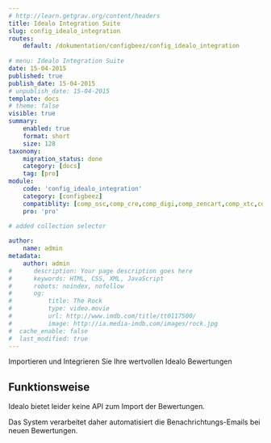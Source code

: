 ```yaml
---
# http://learn.getgrav.org/content/headers
title: Idealo Integration Suite
slug: config_idealo_integration
routes:
    default: /dokumentation/configbeez/config_idealo_integration
    
# menu: Idealo Integration Suite
date: 15-04-2015
published: true
publish_date: 15-04-2015
# unpublish_date: 15-04-2015
template: docs
# theme: false
visible: true
summary:
    enabled: true
    format: short
    size: 128
taxonomy:
    migration_status: done
    category: [docs]
    tag: [pro]
module:
    code: 'config_idealo_integration'
    category: [configbeez]
    compatiblity: [comp_osc,comp_cre,comp_digi,comp_zencart,comp_xtc,comp_gambio]    
    pro: 'pro'
     
# added collection selector

author:
    name: admin
metadata:
    author: admin
#      description: Your page description goes here
#      keywords: HTML, CSS, XML, JavaScript
#      robots: noindex, nofollow
#      og:
#          title: The Rock
#          type: video.movie
#          url: http://www.imdb.com/title/tt0117500/
#          image: http://ia.media-imdb.com/images/rock.jpg
#  cache_enable: false
#  last_modified: true
---
```


Importieren und Integrieren Sie Ihre wertvollen Idealo Bewertungen

## Funktionsweise

Idealo bietet leider keine API zum Import der Bewertungen. 

Das System verarbeitet daher automatisiert die Benachrichtungs-Emails bei neuen Bewertungen.